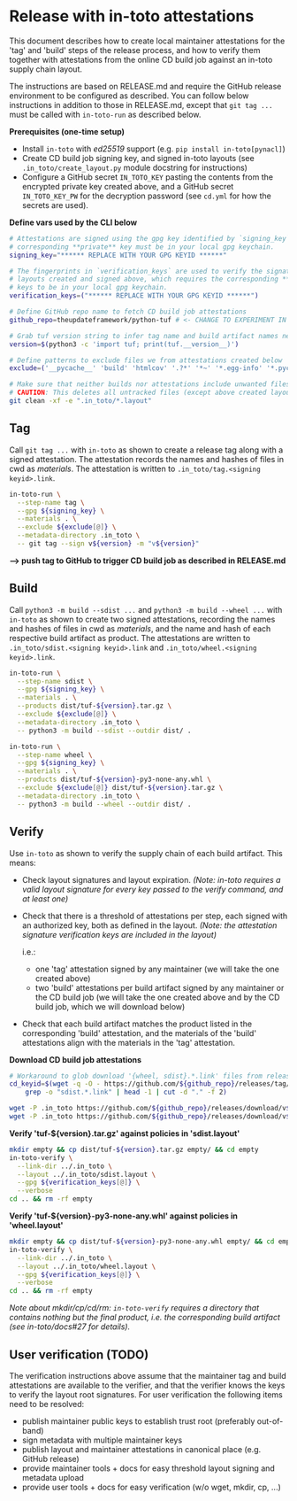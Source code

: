 # Release with in-toto attestations

This document describes how to create local maintainer attestations for the 'tag' and
'build' steps of the release process, and how to verify them together with attestations
from the online CD build job against an in-toto supply chain layout.

The instructions are based on RELEASE.md and require the GitHub release environment to
be configured as described. You can follow below instructions in addition to those in
RELEASE.md, except that `git tag ...` must be called with `in-toto-run` as described
below.

**Prerequisites (one-time setup)**
- Install `in-toto` with *ed25519* support (e.g. `pip install in-toto[pynacl]`)
- Create CD build job signing key, and signed in-toto layouts (see
  `.in_toto/create_layout.py` module docstring for instructions)
- Configure a GitHub secret `IN_TOTO_KEY` pasting the contents from the encrypted
  private key created above, and a GitHub secret `IN_TOTO_KEY_PW` for the decryption
  password (see `cd.yml` for how the secrets are used).

**Define vars used by the CLI below**

```bash
# Attestations are signed using the gpg key identified by `signing_key`, which means the
# corresponding **private** key must be in your local gpg keychain.
signing_key="****** REPLACE WITH YOUR GPG KEYID ******"

# The fingerprints in `verification_keys` are used to verify the signatures on the
# layouts created and signed above, which requires the corresponding **public**
# keys to be in your local gpg keychain.
verification_keys=("****** REPLACE WITH YOUR GPG KEYID ******")

# Define GitHub repo name to fetch CD build job attestations
github_repo=theupdateframework/python-tuf # <- CHANGE TO EXPERIMENT IN YOUR FORK!!

# Grab tuf version string to infer tag name and build artifact names needed below
version=$(python3 -c 'import tuf; print(tuf.__version__)')

# Define patterns to exclude files we from attestations created below
exclude=('__pycache__' 'build' 'htmlcov' '.?*' '*~' '*.egg-info' '*.pyc')

# Make sure that neither builds nor attestations include unwanted files
# CAUTION: This deletes all untracked files (except above created layouts)
git clean -xf -e ".in_toto/*.layout"
```

## Tag

Call `git tag ...` with `in-toto` as shown to create a release tag along with a signed
attestation. The attestation records the names and hashes of files in cwd as
*materials*. The attestation is written to `.in_toto/tag.<signing keyid>.link`.

```bash
in-toto-run \
  --step-name tag \
  --gpg ${signing_key} \
  --materials . \
  --exclude ${exclude[@]} \
  --metadata-directory .in_toto \
  -- git tag --sign v${version} -m "v${version}"
```

**--> push tag to GitHub to trigger CD build job as described in RELEASE.md**

## Build

Call `python3 -m build --sdist ...` and `python3 -m build --wheel ...` with `in-toto` as
shown to create two signed attestations, recording the names and hashes of files in cwd
as *materials*, and the name and hash of each respective build artifact as product. The
attestations are written to `.in_toto/sdist.<signing keyid>.link` and
`.in_toto/wheel.<signing keyid>.link`.

```bash
in-toto-run \
  --step-name sdist \
  --gpg ${signing_key} \
  --materials . \
  --products dist/tuf-${version}.tar.gz \
  --exclude ${exclude[@]} \
  --metadata-directory .in_toto \
  -- python3 -m build --sdist --outdir dist/ .
```

```bash
in-toto-run \
  --step-name wheel \
  --gpg ${signing_key} \
  --materials . \
  --products dist/tuf-${version}-py3-none-any.whl \
  --exclude ${exclude[@]} dist/tuf-${version}.tar.gz \
  --metadata-directory .in_toto \
  -- python3 -m build --wheel --outdir dist/ .
```

## Verify

Use `in-toto` as shown to verify the supply chain of each build artifact. This means:
- Check layout signatures and layout expiration. *(Note: in-toto requires a valid layout
  signature for every key passed to the verify command, and at least one)*

- Check that there is a threshold of attestations per step, each signed with an
  authorized key, both as defined in the layout. *(Note: the attestation signature
  verification keys are included in the layout)*

  i.e.:
  - one 'tag' attestation signed by any maintainer (we will take the one created above)
  - two 'build' attestations per build artifact signed by any maintainer or the CD build
    job (we will take the one created above and by the CD build job, which we will
    download below)

- Check that each build artifact matches the product listed in the corresponding 'build'
  attestation, and the materials of the 'build' attestations align with the materials in
  the 'tag' attestation.


**Download CD build job attestations**
```bash
# Workaround to glob download '{wheel, sdist}.*.link' files from release page
cd_keyid=$(wget -q -O - https://github.com/${github_repo}/releases/tag/v${version} | \
    grep -o "sdist.*.link" | head -1 | cut -d "." -f 2)

wget -P .in_toto https://github.com/${github_repo}/releases/download/v${version}/sdist.${cd_keyid}.link
wget -P .in_toto https://github.com/${github_repo}/releases/download/v${version}/wheel.${cd_keyid}.link
```

**Verify 'tuf-${version}.tar.gz' against policies in 'sdist.layout'**
```bash
mkdir empty && cp dist/tuf-${version}.tar.gz empty/ && cd empty
in-toto-verify \
  --link-dir ../.in_toto \
  --layout ../.in_toto/sdist.layout \
  --gpg ${verification_keys[@]} \
  --verbose
cd .. && rm -rf empty
```

**Verify 'tuf-${version}-py3-none-any.whl' against policies in 'wheel.layout'**
```bash
mkdir empty && cp dist/tuf-${version}-py3-none-any.whl empty/ && cd empty
in-toto-verify \
  --link-dir ../.in_toto \
  --layout ../.in_toto/wheel.layout \
  --gpg ${verification_keys[@]} \
  --verbose
cd .. && rm -rf empty
```

*Note about mkdir/cp/cd/rm: `in-toto-verify` requires a directory that contains nothing
but the final product, i.e. the corresponding build artifact (see in-toto/docs#27 for
details).*

## User verification (TODO)

The verification instructions above assume that the maintainer tag and build
attestations are available to the verifier, and that the verifier knows the keys to
verify the layout root signatures. For user verification the following items need to be
resolved:

- publish maintainer public keys to establish trust root (preferably out-of-band)
- sign metadata with multiple maintainer keys
- publish layout and maintainer attestations in canonical place (e.g. GitHub release)
- provide maintainer tools + docs for easy threshold layout signing and metadata upload
- provide user tools + docs for easy verification (w/o wget, mkdir, cp, ...)
